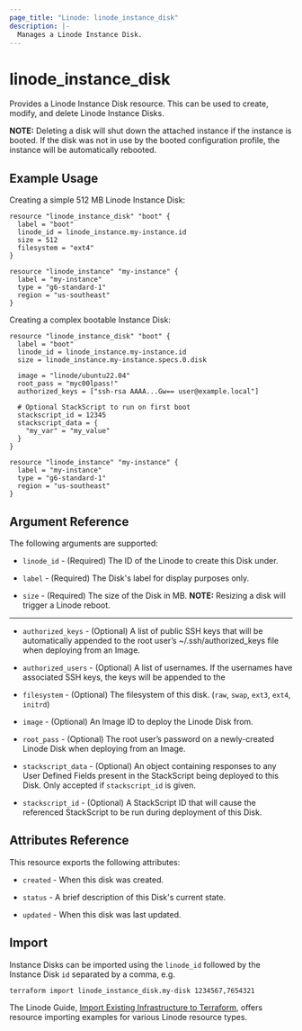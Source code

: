 ```yaml
---
page_title: "Linode: linode_instance_disk"
description: |-
  Manages a Linode Instance Disk.
---
```


# linode\_instance\_disk

Provides a Linode Instance Disk resource. This can be used to create, modify, and delete Linode Instance Disks.

**NOTE:** Deleting a disk will shut down the attached instance if the instance is booted. If the disk was not in use by the booted configuration profile, the instance will be automatically rebooted.

## Example Usage

Creating a simple 512 MB Linode Instance Disk:

```hcl
resource "linode_instance_disk" "boot" {
  label = "boot"
  linode_id = linode_instance.my-instance.id
  size = 512
  filesystem = "ext4"
}

resource "linode_instance" "my-instance" {
  label = "my-instance"
  type = "g6-standard-1"
  region = "us-southeast"
}
```

Creating a complex bootable Instance Disk:

```hcl
resource "linode_instance_disk" "boot" {
  label = "boot"
  linode_id = linode_instance.my-instance.id
  size = linode_instance.my-instance.specs.0.disk

  image = "linode/ubuntu22.04"
  root_pass = "myc00lpass!"
  authorized_keys = ["ssh-rsa AAAA...Gw== user@example.local"]
  
  # Optional StackScript to run on first boot
  stackscript_id = 12345
  stackscript_data = {
    "my_var" = "my_value"
  }
}

resource "linode_instance" "my-instance" {
  label = "my-instance"
  type = "g6-standard-1"
  region = "us-southeast"
}
```

## Argument Reference

The following arguments are supported:

* `linode_id` - (Required) The ID of the Linode to create this Disk under.

* `label` - (Required) The Disk's label for display purposes only.

* `size` - (Required) The size of the Disk in MB. **NOTE:** Resizing a disk will trigger a Linode reboot.

- - -

* `authorized_keys` - (Optional) A list of public SSH keys that will be automatically appended to the root user’s ~/.ssh/authorized_keys file when deploying from an Image.

* `authorized_users` - (Optional) A list of usernames. If the usernames have associated SSH keys, the keys will be appended to the

* `filesystem` - (Optional) The filesystem of this disk. (`raw`, `swap`, `ext3`, `ext4`, `initrd`)

* `image` - (Optional) An Image ID to deploy the Linode Disk from.

* `root_pass` - (Optional) The root user’s password on a newly-created Linode Disk when deploying from an Image.

* `stackscript_data` - (Optional) An object containing responses to any User Defined Fields present in the StackScript being deployed to this Disk. Only accepted if `stackscript_id` is given.

* `stackscript_id` - (Optional) A StackScript ID that will cause the referenced StackScript to be run during deployment of this Disk.

## Attributes Reference

This resource exports the following attributes:

* `created` - When this disk was created.

* `status` - A brief description of this Disk's current state.

* `updated` - When this disk was last updated.

## Import

Instance Disks can be imported using the `linode_id` followed by the Instance Disk `id` separated by a comma, e.g.

```sh
terraform import linode_instance_disk.my-disk 1234567,7654321
```

The Linode Guide, [Import Existing Infrastructure to Terraform](https://www.linode.com/docs/applications/configuration-management/import-existing-infrastructure-to-terraform/), offers resource importing examples for various Linode resource types.

